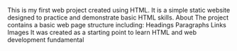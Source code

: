 This is my first web project created using HTML.
It is a simple static website designed to practice and demonstrate basic HTML skills.
 About
The project contains a basic web page structure including:
Headings
Paragraphs
Links
Images
It was created as a starting point to learn HTML and web development fundamental
